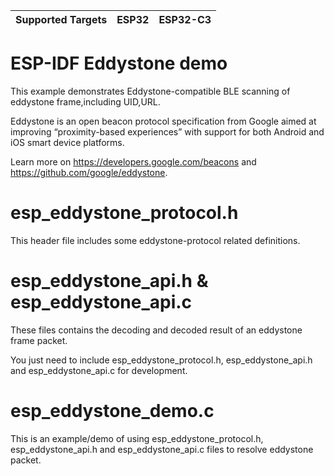 | Supported Targets | ESP32 | ESP32-C3 |
| ----------------- | ----- | -------- |

ESP-IDF Eddystone demo
========================
This example demonstrates Eddystone-compatible BLE scanning of eddystone frame,including UID,URL.

Eddystone is an open beacon protocol specification from Google aimed at improving “proximity-based experiences” 
with support for both Android and iOS smart device platforms.

Learn more on https://developers.google.com/beacons and https://github.com/google/eddystone.

esp_eddystone_protocol.h
==========================
This header file includes some eddystone-protocol related definitions.

esp_eddystone_api.h & esp_eddystone_api.c
===========================================
These files contains the decoding and decoded result of an eddystone frame packet.

You just need to include esp_eddystone_protocol.h, esp_eddystone_api.h and esp_eddystone_api.c for development.

esp_eddystone_demo.c
======================
This is an example/demo of using esp_eddystone_protocol.h, esp_eddystone_api.h and esp_eddystone_api.c files to resolve eddystone packet.
